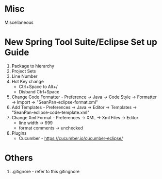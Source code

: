# Misc
Miscellaneous

# New Spring Tool Suite/Eclipse Set up Guide
1. Package to hierarchy
1. Project Sets
1. Line Number
1. Hot Key change
   - Ctrl+Space to Alt+/
   - Disband Ctrl+Space
1. Change Code Formatter - Preference -> Java -> Code Style -> Formatter -> Import -> "SeanPan-eclipse-format.xml"
1. Add Templates - Preferences -> Java -> Editor -> Templates -> "SeanPan-eclipse-code-template.xml"
1. Change Xml Format - Preferences -> XML -> Xml Files -> Editor
   - line width -> 999
   - format comments -> unchecked
1. Plugins
   - Cucumber - https://cucumber.io/cucumber-eclipse/

# Others
1. .gitignore - refer to this gitingnore
